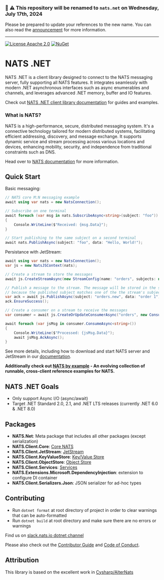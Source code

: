 ### :mega: :warning: This repository will be renamed to `nats.net` on Wednesday, July 17th, 2024

Please be prepared to update your references to the new name.
You can also read the [announcement](REPO_RENAME.md) for more information.

---

[![License Apache 2.0](https://img.shields.io/badge/License-Apache2-blue.svg)](https://www.apache.org/licenses/LICENSE-2.0)
[![NuGet](https://img.shields.io/nuget/v/NATS.Net.svg?cacheSeconds=3600)](https://www.nuget.org/packages/NATS.Net)

# NATS .NET

NATS .NET is a client library designed to connect to the NATS messaging server,
fully supporting all NATS features.
It integrates seamlessly with modern .NET asynchronous interfaces such as
async enumerables and channels, and leverages advanced .NET memory, buffer and IO features.

Check out [NATS .NET client library documentation](https://nats-io.github.io/nats.net.v2/) for guides and examples.

### What is NATS?

NATS is a high-performance, secure, distributed messaging system.
It's a connective technology tailored for modern distributed systems,
facilitating efficient addressing, discovery, and message exchange.
It supports dynamic service and stream processing across various locations and devices,
enhancing mobility, security, and independence from traditional constraints such as DNS.

Head over to [NATS documentation](https://docs.nats.io/nats-concepts/overview) for more information.

## Quick Start

Basic messaging:

```csharp
// NATS core M:N messaging example
await using var nats = new NatsConnection();

// Subscribe on one terminal
await foreach (var msg in nats.SubscribeAsync<string>(subject: "foo"))
{
    Console.WriteLine($"Received: {msg.Data}");
}

// Start publishing to the same subject on a second terminal
await nats.PublishAsync(subject: "foo", data: "Hello, World!");
```

Persistance with JetStream:

```csharp
await using var nats = new NatsConnection();
var js = new NatsJSContext(nats);

// Create a stream to store the messages
await js.CreateStreamAsync(new StreamConfig(name: "orders", subjects: new[] { "orders.*" }));

// Publish a message to the stream. The message will be stored in the stream
// because the published subject matches one of the the stream's subjects.
var ack = await js.PublishAsync(subject: "orders.new", data: "order 1");
ack.EnsureSuccess();

// Create a consumer on a stream to receive the messages
var consumer = await js.CreateOrUpdateConsumerAsync("orders", new ConsumerConfig("order_processor"));

await foreach (var jsMsg in consumer.ConsumeAsync<string>())
{
    Console.WriteLine($"Processed: {jsMsg.Data}");
    await jsMsg.AckAsync();
}
```

See more details, including how to download and start NATS server and JetStream in our [documentation](https://nats-io.github.io/nats.net.v2/documentation/intro.html).

**Additionally check out [NATS by example](https://natsbyexample.com) - An evolving collection of runnable, cross-client reference examples for NATS.**

## NATS .NET Goals

- Only support Async I/O (async/await)
- Target .NET Standard 2.0, 2.1, and .NET LTS releases (currently .NET 6.0 & .NET 8.0)

## Packages

- **NATS.Net**: Meta package that includes all other packages (except serialization)
- **NATS.Client.Core**: [Core NATS](https://docs.nats.io/nats-concepts/core-nats)
- **NATS.Client.JetStream**: [JetStream](https://docs.nats.io/nats-concepts/jetstream)
- **NATS.Client.KeyValueStore**: [Key/Value Store](https://docs.nats.io/nats-concepts/jetstream/key-value-store)
- **NATS.Client.ObjectStore**: [Object Store](https://docs.nats.io/nats-concepts/jetstream/obj_store)
- **NATS.Client.Services**: [Services](https://docs.nats.io/using-nats/developer/services)
- **NATS.Extensions.Microsoft.DependencyInjection**: extension to configure DI container
- **NATS.Client.Serializers.Json**: JSON serializer for ad-hoc types

## Contributing

- Run `dotnet format` at root directory of project in order to clear warnings that can be auto-formatted
- Run `dotnet build` at root directory and make sure there are no errors or warnings

Find us on [slack.nats.io dotnet channel](https://natsio.slack.com/channels/dotnet)

Please also check out the [Contributor Guide](CONTRIBUTING.md) and [Code of Conduct](CODE-OF-CONDUCT.md).

## Attribution

This library is based on the excellent work in [Cysharp/AlterNats](https://github.com/Cysharp/AlterNats)

